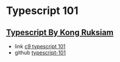 # Typescript 101

## [Typescript By Kong Ruksiam](https://www.youtube.com/playlist?list=PLEE74DyIkwEn4NOiqo43uxvSzyE0eyUQj)

- link [c9 typescript 101](https://c9.io/isphins/typescript-101)
- github [typescript-101](https://github.com/bonbonpa/typescript-101.git)